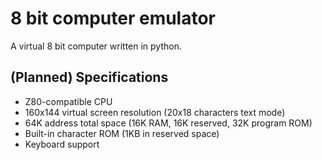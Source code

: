 # 8 bit computer emulator

A virtual 8 bit computer written in python.

## (Planned) Specifications

- Z80-compatible CPU
- 160x144 virtual screen resolution (20x18 characters text mode)
- 64K address total space (16K RAM, 16K reserved, 32K program ROM)
- Built-in character ROM (1KB in reserved space)
- Keyboard support
